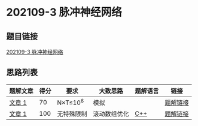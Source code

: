 # 202109-3 脉冲神经网络

## 题目链接

[202109-3 脉冲神经网络](http://118.190.20.162/view.page?gpid=T131)

## 思路列表

<table id="idea_list" class="display nowrap" style="width:100%">
  <thead>
  <tr>
    <th>题解文章</th>
    <th>得分</th>
    <th>要求</th>
    <th>大致思路</th>
    <th>题解语言</th>
    <th>链接</th>
  </tr>
  </thead>
  <tbody>
    <tr>
      <td><a href="1">文章 1</a></td>
      <td>70</td>
      <td>N&times;T&le;10<sup>6</sup></th>
      <td>模拟</td>
      <td></td>
      <td><a href="1#70">题解链接</a></td>
    </tr>
    <tr>
      <td><a href="1">文章 1</a></td>
      <td>100</td>
      <td>无特殊限制</th>
      <td>滚动数组优化</td>
      <td><a href="1#code1">C++</td>
      <td><a href="1#100">题解链接</a></td>
    </tr>
  </tbody>
</table>